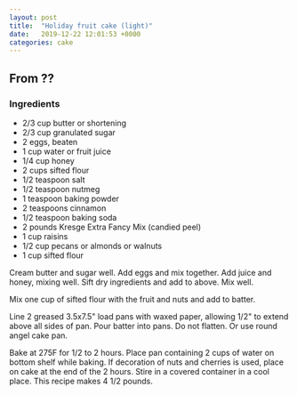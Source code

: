 ```yaml
---
layout: post
title:  "Holiday fruit cake (light)"
date:   2019-12-22 12:01:53 +0000
categories: cake
---
```


## From ??
### Ingredients
* 2/3 cup butter or shortening
* 2/3 cup granulated sugar
* 2 eggs, beaten
* 1 cup water or fruit juice
* 1/4 cup honey
* 2 cups sifted flour
* 1/2 teaspoon salt
* 1/2 teaspoon nutmeg
* 1 teaspoon baking powder
* 2 teaspoons cinnamon
* 1/2 teaspoon baking soda
* 2 pounds Kresge Extra Fancy Mix (candied peel)
* 1 cup raisins
* 1/2 cup pecans or almonds or walnuts
* 1 cup sifted flour 


Cream butter and sugar well. Add eggs and mix together. Add juice and honey, mixing well. Sift dry ingredients and add to above. Mix well.


Mix one cup of sifted flour with the fruit and nuts and add to batter.


Line 2 greased 3.5x7.5" load pans with waxed paper, allowing 1/2" to extend above all sides of pan. Pour batter into pans. Do not flatten. Or use round angel cake pan.


Bake at 275F for 1/2 to 2 hours. Place pan containing 2 cups of water on bottom shelf while baking. If decoration of nuts and cherries is used, place on cake at the end of the 2 hours. Stire in a covered container in a cool place. This recipe makes 4 1/2 pounds. 

